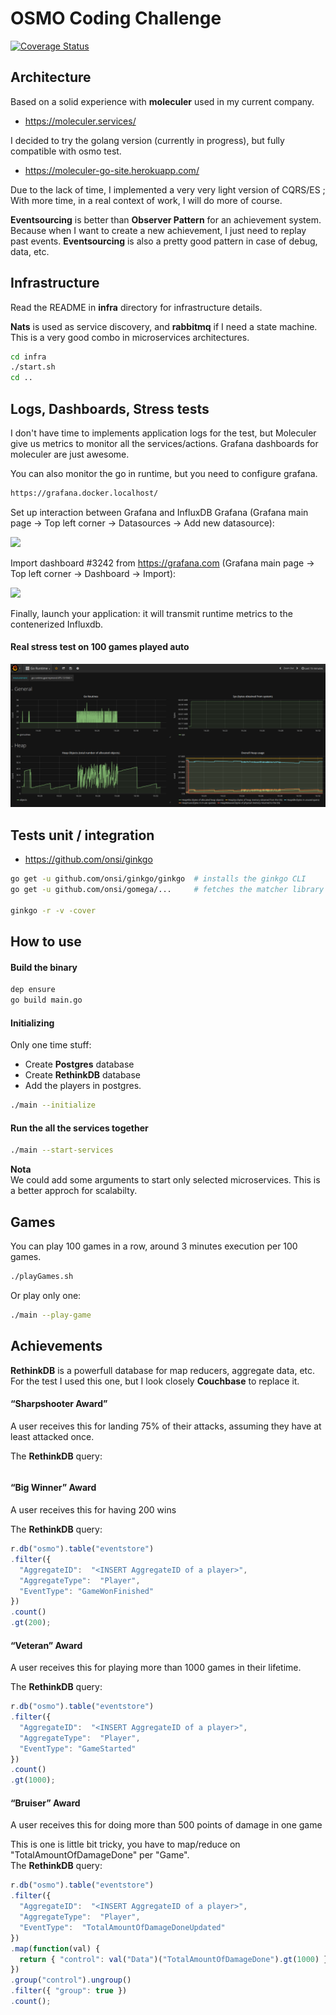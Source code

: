 # OSMO Coding Challenge

[![Coverage Status](https://coveralls.io/repos/github/gperreymond/osmo-coding-challenge/badge.svg?branch=master)](https://coveralls.io/github/gperreymond/osmo-coding-challenge?branch=master)

## Architecture

Based on a solid experience with __moleculer__ used in my current company.
- https://moleculer.services/

I decided to try the golang version (currently in progress), but fully compatible with osmo test.
- https://moleculer-go-site.herokuapp.com/

Due to the lack of time, I implemented a very very light version of CQRS/ES ; With more time, in a real context of work, I will do more of course.

__Eventsourcing__ is better than __Observer Pattern__ for an achievement system.
Because when I want to create a new achievement, I just need to replay past events.
__Eventsourcing__ is also a pretty good pattern in case of debug, data, etc.

## Infrastructure

Read the README in __infra__ directory for infrastructure details.

__Nats__ is used as service discovery, and __rabbitmq__ if I need a state machine. This is a very good combo in microservices architectures.

```sh
cd infra
./start.sh
cd ..
```

## Logs, Dashboards, Stress tests

I don't have time to implements application logs for the test, but Moleculer give us metrics to monitor all the services/actions.
Grafana dashboards for moleculer are just awesome.

You can also monitor the go in runtime, but you need to configure grafana.  

```sh
https://grafana.docker.localhost/
```

Set up interaction between Grafana and InfluxDB Grafana (Grafana main page -> Top left corner -> Datasources -> Add new datasource):

![](https://i.stack.imgur.com/7o7VR.png)

Import dashboard #3242 from https://grafana.com (Grafana main page -> Top left corner -> Dashboard -> Import):

![](https://i.stack.imgur.com/ZyHlx.png)

Finally, launch your application: it will transmit runtime metrics to the contenerized Influxdb.

#### Real stress test on 100 games played auto
![stress test](osmo-stress-test-100.png?raw=true)

## Tests unit / integration

- https://github.com/onsi/ginkgo

```sh
go get -u github.com/onsi/ginkgo/ginkgo  # installs the ginkgo CLI
go get -u github.com/onsi/gomega/...     # fetches the matcher library

ginkgo -r -v -cover
```

## How to use

#### Build the binary

```sh
dep ensure
go build main.go
```

#### Initializing

Only one time stuff:

- Create __Postgres__ database
- Create __RethinkDB__ database
- Add the players in postgres.

```sh
./main --initialize
```

#### Run the all the services together

```sh
./main --start-services
```

__Nota__   
We could add some arguments to start only selected microservices. This is a better approch for scalabilty.

## Games

You can play 100 games in a row, around 3 minutes execution per 100 games.

```sh
./playGames.sh
```
Or play only one:

```sh
./main --play-game
```

## Achievements

__RethinkDB__ is a powerfull database for map reducers, aggregate data, etc.  
For the test I used this one, but I look closely __Couchbase__ to replace it.

#### “Sharpshooter Award”
A user receives this for landing 75% of their attacks, assuming they have at least attacked once.

The __RethinkDB__ query:

```js
```

####  “Big Winner” Award
A user receives this for having 200 wins

The __RethinkDB__ query:
```js
r.db("osmo").table("eventstore")
.filter({
  "AggregateID":  "<INSERT AggregateID of a player>",
  "AggregateType":  "Player",
  "EventType": "GameWonFinished"
})
.count()
.gt(200);
```

#### “Veteran” Award
A user receives this for playing more than 1000 games in their lifetime.

The __RethinkDB__ query:
```js
r.db("osmo").table("eventstore")
.filter({
  "AggregateID":  "<INSERT AggregateID of a player>",
  "AggregateType":  "Player",
  "EventType": "GameStarted"
})
.count()
.gt(1000);
```

#### “Bruiser” Award
A user receives this for doing more than 500 points of damage in one game

This is one is little bit tricky, you have to map/reduce on "TotalAmountOfDamageDone" per "Game".  
The __RethinkDB__ query:

```js
r.db("osmo").table("eventstore")
.filter({
  "AggregateID":  "<INSERT AggregateID of a player>",
  "AggregateType":  "Player",
  "EventType":  "TotalAmountOfDamageDoneUpdated"
})
.map(function(val) {
  return { "control": val("Data")("TotalAmountOfDamageDone").gt(1000) }
})
.group("control").ungroup()
.filter({ "group": true })
.count();
```
